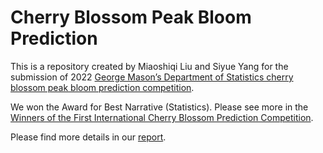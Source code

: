 # Cherry Blossom Peak Bloom Prediction

This is a repository created by Miaoshiqi Liu and Siyue Yang for the submission of 2022 [George Mason’s Department of Statistics cherry blossom peak bloom prediction competition](https://competition.statistics.gmu.edu/). 


We won the Award for Best Narrative (Statistics). Please see more in the [Winners of the First International Cherry Blossom Prediction Competition](https://competition.statistics.gmu.edu/winners-2022/).


Please find more details in our [report]().
